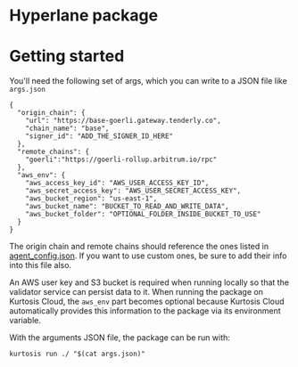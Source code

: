 Hyperlane package
=================

# Getting started

You'll need the following set of args, which you can write to a JSON file like `args.json`
```
{
  "origin_chain": {
    "url": "https://base-goerli.gateway.tenderly.co",
    "chain_name": "base",
    "signer_id": "ADD_THE_SIGNER_ID_HERE"
  },
  "remote_chains": {
    "goerli":"https://goerli-rollup.arbitrum.io/rpc"
  },
  "aws_env": {
    "aws_access_key_id": "AWS_USER_ACCESS_KEY_ID",
    "aws_secret_access_key": "AWS_USER_SECRET_ACCESS_KEY",
    "aws_bucket_region": "us-east-1",
    "aws_bucket_name": "BUCKET_TO_READ_AND_WRITE_DATA",
    "aws_bucket_folder": "OPTIONAL_FOLDER_INSIDE_BUCKET_TO_USE"
  }
}
```

The origin chain and remote chains should reference the ones listed in [agent_config.json](./artifacts/agent_config.json). If you want to use custom ones, be sure to add their info into this file also.

An AWS user key and S3 bucket is required when running locally so that the validator service can persist data to it. When running the package on Kurtosis Cloud, the `aws_env` part becomes optional because Kurtosis Cloud automatically provides this information to the package via its environment variable.

With the arguments JSON file, the package can be run with:
```
kurtosis run ./ "$(cat args.json)"
```
